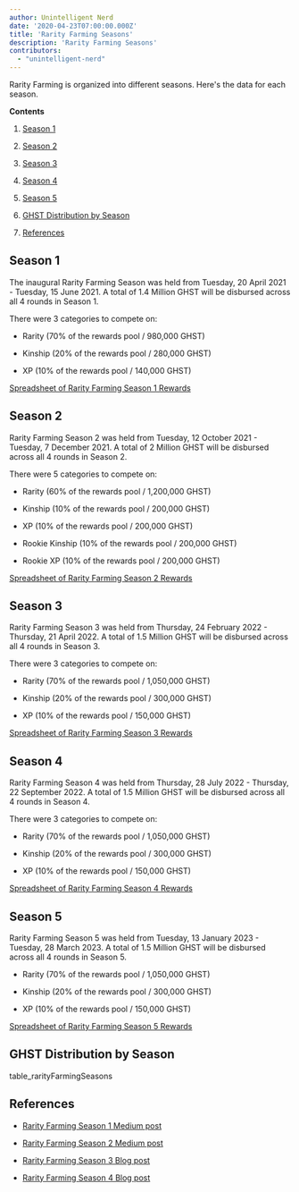 ```yaml
---
author: Unintelligent Nerd
date: '2020-04-23T07:00:00.000Z'
title: 'Rarity Farming Seasons'
description: 'Rarity Farming Seasons'
contributors:
  - "unintelligent-nerd"
---
```


Rarity Farming is organized into different seasons. Here's the data for each season.

<div class="contentsBox">

**Contents**

<ol>
<li><a href=#season-1>Season 1</a></p>
<li><a href=#season-2>Season 2</a></p>
<li><a href=#season-3>Season 3</a></p>
<li><a href=#season-4>Season 4</a></p>
<li><a href=#season-5>Season 5</a></p>
<li><a href=#ghst-distribution-by-season>GHST Distribution by Season</a></p>
<li><a href=#references>References</a></p>
</ol>

</div>

## Season 1

The inaugural Rarity Farming Season was held from Tuesday, 20 April 2021 - Tuesday, 15 June 2021. A total of 1.4 Million GHST will be disbursed across all 4 rounds in Season 1.

There were 3 categories to compete on:

* Rarity (70% of the rewards pool / 980,000 GHST)

* Kinship (20% of the rewards pool / 280,000 GHST)

* XP (10% of the rewards pool / 140,000 GHST)

[Spreadsheet of Rarity Farming Season 1 Rewards](https://docs.google.com/spreadsheets/d/1Q8vvu38B5cgs2zor8GmkBNHOT9ZZ6i1OBe8JvNlHSFI/)

## Season 2

Rarity Farming Season 2 was held from Tuesday, 12 October 2021 - Tuesday, 7 December 2021. A total of 2 Million GHST will be disbursed across all 4 rounds in Season 2.

There were 5 categories to compete on:

* Rarity (60% of the rewards pool / 1,200,000 GHST)

* Kinship (10% of the rewards pool / 200,000 GHST)

* XP (10% of the rewards pool / 200,000 GHST)

* Rookie Kinship (10% of the rewards pool / 200,000 GHST)

* Rookie XP (10% of the rewards pool / 200,000 GHST)

[Spreadsheet of Rarity Farming Season 2 Rewards](https://docs.google.com/spreadsheets/d/1H5MmCmMxTGlbae3FT-v-w7T5XH6pN7y9trAFlb4lxbQ/)

## Season 3

Rarity Farming Season 3 was held from Thursday, 24 February 2022 - Thursday, 21 April 2022. A total of 1.5 Million GHST will be disbursed across all 4 rounds in Season 3.

There were 3 categories to compete on:

* Rarity (70% of the rewards pool / 1,050,000 GHST)

* Kinship (20% of the rewards pool / 300,000 GHST)

* XP (10% of the rewards pool / 150,000 GHST)

[Spreadsheet of Rarity Farming Season 3 Rewards](https://docs.google.com/spreadsheets/d/1jH6IEJ7Xu_YvblgEPX9UpT-phLelJ5XsmknkaxQOg7A/)

## Season 4

Rarity Farming Season 4 was held from Thursday, 28 July 2022 - Thursday, 22 September 2022. A total of 1.5 Million GHST will be disbursed across all 4 rounds in Season 4.

There were 3 categories to compete on:

* Rarity (70% of the rewards pool / 1,050,000 GHST)

* Kinship (20% of the rewards pool / 300,000 GHST)

* XP (10% of the rewards pool / 150,000 GHST)

[Spreadsheet of Rarity Farming Season 4 Rewards](https://docs.google.com/spreadsheets/d/1VWmd-DD_L45nBOCxIhtGvnBK_JnbmUNqWFRAPl-KwjU/)

## Season 5

Rarity Farming Season 5 was held from Tuesday, 13 January 2023 - Tuesday, 28 March 2023. A total of 1.5 Million GHST will be disbursed across all 4 rounds in Season 5.

* Rarity (70% of the rewards pool / 1,050,000 GHST)

* Kinship (20% of the rewards pool / 300,000 GHST)

* XP (10% of the rewards pool / 150,000 GHST)

[Spreadsheet of Rarity Farming Season 5 Rewards](https://docs.google.com/spreadsheets/d/1_7YoQgarJWauRb1KAkU3rIi9QMCrG3Zy4VI9vv7qyCA/)

## GHST Distribution by Season

table_rarityFarmingSeasons

## References

* [Rarity Farming Season 1 Medium post](https://aavegotchi.medium.com/aavegotchi-rarity-farming-season-1-rewards-finalized-2db81e9f66e8)

* [Rarity Farming Season 2 Medium post](https://aavegotchi.medium.com/rarity-farming-season-2-is-coming-dates-announced-7047896eb3ab)

* [Rarity Farming Season 3 Blog post](https://blog.aavegotchi.com/aavegotchi-rarity-farming-season-3-is-coming/)

* [Rarity Farming Season 4 Blog post](https://blog.aavegotchi.com/aavegotchi-rarity-farming-season-4-is-comng/)
